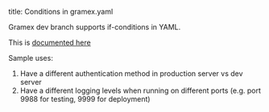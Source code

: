 title: Conditions in gramex.yaml

Gramex dev branch supports if-conditions in YAML.

This is [documented here](../config/#conditions)

Sample uses:

1. Have a different authentication method in production server vs dev server
2. Have a different logging levels when running on different ports (e.g. port 9988 for testing, 9999 for deployment)
